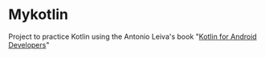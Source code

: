 # Mykotlin

Project to practice Kotlin using the Antonio Leiva's book "[Kotlin for Android Developers](https://antonioleiva.com/)"
